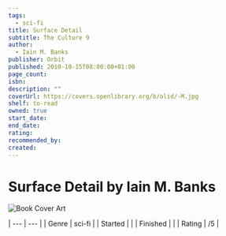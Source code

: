 ```yaml
---
tags:
  - sci-fi
title: Surface Detail
subtitle: The Culture 9
author:
  - Iain M. Banks
publisher: Orbit
published: 2010-10-15T08:00:00+01:00
page_count: 
isbn: 
description: ""
coverUrl: https://covers.openlibrary.org/b/olid/-M.jpg
shelf: to-read
owned: true
start_date: 
end_date: 
rating: 
recommended_by: 
created: 
---
```


# Surface Detail by Iain M. Banks

![Book Cover Art](https://covers.openlibrary.org/b/olid/-M.jpg)


| --- | --- |
| Genre | sci-fi |
| Started |  |
| Finished |  |
| Rating | /5 |

